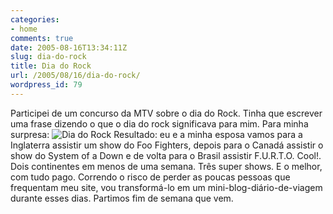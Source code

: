 ```yaml
---
categories:
- home
comments: true
date: 2005-08-16T13:34:11Z
slug: dia-do-rock
title: Dia do Rock
url: /2005/08/16/dia-do-rock/
wordpress_id: 79
---
```


Participei de um concurso da MTV sobre o dia do Rock. Tinha que escrever uma frase dizendo o que o dia do rock significava para mim. Para minha surpresa:
![Dia do Rock](/images/concurso.jpg)
Resultado: eu e a minha esposa vamos para a Inglaterra assistir um show do Foo Fighters, depois para o Canadá assistir o show do System of a Down e de volta para o Brasil assistir F.U.R.T.O.
Cool!. Dois continentes em menos de uma semana. Três super shows. E o melhor, com tudo pago.
Correndo o risco de perder as poucas pessoas que frequentam meu site, vou transformá-lo em um mini-blog-diário-de-viagem durante esses dias. Partimos fim de semana que vem.
